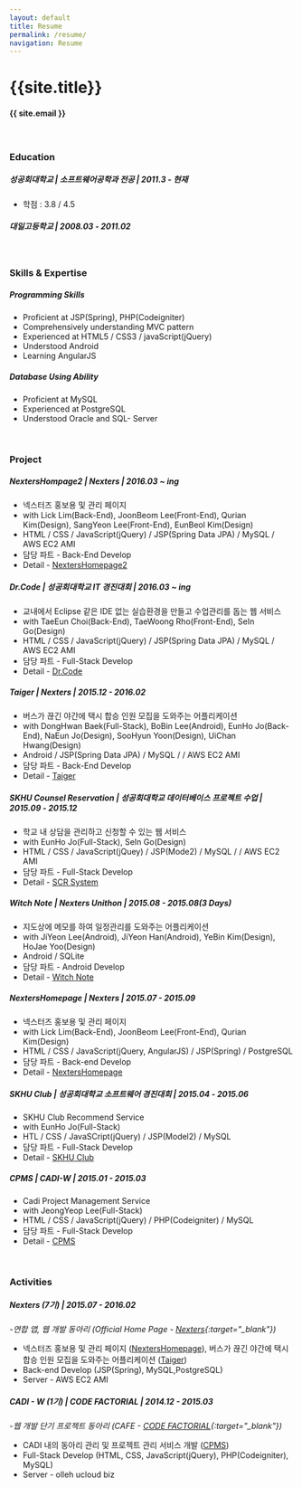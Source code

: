 ```yaml
---
layout: default
title: Resume
permalink: /resume/
navigation: Resume
---
```


# {{site.title}}

#### {{ site.email }}

<br>

<h3 class="section">Education</h3>

##### 성공회대학교 | 소프트웨어공학과 전공 | 2011.3 - 현재
- 학점 : 3.8 / 4.5

##### 대일고등학교 | 2008.03 - 2011.02

<br>

<h3 class="section">Skills &amp; Expertise</h3>

##### Programming Skills
- Proficient at JSP(Spring), PHP(Codeigniter)
- Comprehensively understanding MVC pattern
- Experienced at HTML5 / CSS3 / javaScript(jQuery)
- Understood Android
- Learning AngularJS

##### Database Using Ability
- Proficient at MySQL
- Experienced at PostgreSQL
- Understood Oracle and SQL- Server


<br>

<h3 class="section">Project</h3>

##### **NextersHompage2 | Nexters | 2016.03 ~ ing**
- 넥스터즈 홍보용 및 관리 페이지
- with Lick Lim(Back-End), JoonBeom Lee(Front-End), Qurian Kim(Design), SangYeon Lee(Front-End), EunBeol Kim(Design)
- HTML / CSS / JavaScript(jQuery) / JSP(Spring Data JPA) / MySQL / AWS EC2 AMI
- 담당 파트 - Back-End Develop
- Detail - [NextersHomepage2]({{site.url}}/works/nextershomepage2/)

##### **Dr.Code | 성공회대학교 IT 경진대회 | 2016.03 ~ ing**
- 교내에서 Eclipse 같은 IDE 없는 실습환경을 만들고 수업관리를 돕는 웹 서비스
- with TaeEun Choi(Back-End), TaeWoong Rho(Front-End), SeIn Go(Design)
- HTML / CSS / JavaScript(jQuery) / JSP(Spring Data JPA) / MySQL / AWS EC2 AMI
- 담당 파트 - Full-Stack Develop
- Detail - [Dr.Code]({{site.url}}/works/drcode/)

##### **Taiger | Nexters | 2015.12 - 2016.02**
- 버스가 끊긴 야간에 택시 합승 인원 모집을 도와주는 어플리케이션
- with DongHwan Baek(Full-Stack), BoBin Lee(Android), EunHo Jo(Back-End), NaEun Jo(Design), SooHyun Yoon(Design), UiChan Hwang(Design)
- Android / JSP(Spring Data JPA) / MySQL / / AWS EC2 AMI 
- 담당 파트 - Back-End Develop
- Detail - [Taiger]({{site.url}}/works/taiger/)

##### **SKHU Counsel Reservation | 성공회대학교 데이터베이스 프로젝트 수업  | 2015.09 - 2015.12**
- 학교 내 상담을 관리하고 신청할 수 있는 웹 서비스
- with EunHo Jo(Full-Stack), SeIn Go(Design)
- HTML / CSS / JavaScript(jQuey) / JSP(Mode2) / MySQL / / AWS EC2 AMI
- 담당 파트 - Full-Stack Develop
- Detail - [SCR System]({{site.url}}/works/scr/)

##### **Witch Note | Nexters Unithon  | 2015.08 - 2015.08(3 Days)**
- 지도상에 메모를 하여 일정관리를 도와주는 어플리케이션
- with JiYeon Lee(Android), JiYeon Han(Android), YeBin Kim(Design), HoJae Yoo(Design)
- Android / SQLite
- 담당 파트 - Android Develop
- Detail - [Witch Note]({{site.url}}/works/witchnote/)

##### **NextersHomepage | Nexters | 2015.07 - 2015.09**
- 넥스터즈 홍보용 및 관리 페이지
- with Lick Lim(Back-End), JoonBeom Lee(Front-End), Qurian Kim(Design)
- HTML / CSS / JavaScript(jQuery, AngularJS) / JSP(Spring) / PostgreSQL
- 담당 파트 - Back-end Develop
- Detail - [NextersHomepage]({{site.url}}/works/nextershomepage/)

##### **SKHU Club | 성공회대학교 소프트웨어 경진대회 | 2015.04 - 2015.06**
- SKHU Club Recommend Service
- with EunHo Jo(Full-Stack)
- HTL / CSS / JavaSCript(jQuery) / JSP(Model2) / MySQL 
- 담당 파트 - Full-Stack Develop
- Detail - [SKHU Club]({{site.url}}/works/skhuclub/)

##### **CPMS | CADI-W | 2015.01 - 2015.03**
- Cadi Project Management Service
- with JeongYeop Lee(Full-Stack)
- HTML / CSS / JavaScript(jQuery) / PHP(Codeigniter) / MySQL
- 담당 파트 - Full-Stack Develop
- Detail - [CPMS]({{site.url}}/works/cpms/)

<br>

<h3 class="section">Activities</h3>



##### **Nexters (7기)** | 2015.07 - 2016.02
-*연합 앱, 웹 개발 동아리 (Official Home Page - [Nexters](http://teamnexters.com/){:target="_blank"})*

- 넥스터즈 홍보용 및 관리 페이지  ([NextersHomepage]({{site.url}}/works/nextershomepage/)), 버스가 끊긴 야간에 택시 합승 인원 모집을 도와주는 어플리케이션 ([Taiger]({{site.url}}/works/taiger/))
- Back-end Develop (JSP(Spring), MySQL,PostgreSQL)
- Server - AWS EC2 AMI


##### **CADI - W (1기)** | CODE FACTORIAL | 2014.12 - 2015.03
-*웹 개발 단기 프로젝트 동아리 (CAFE - [CODE FACTORIAL](http://cafe.naver.com/codefactorial){:target="_blank"})*

- CADI 내의 동아리 관리 및 프로젝트 관리 서비스 개발 ([CPMS]({{site.url}}/works/cpms/))
- Full-Stack Develop (HTML, CSS, JavaScript(jQuery), PHP(Codeigniter), MySQL)
- Server - olleh ucloud biz

